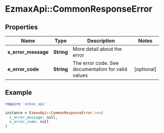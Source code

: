 # EzmaxApi::CommonResponseError

## Properties

| Name | Type | Description | Notes |
| ---- | ---- | ----------- | ----- |
| **s_error_message** | **String** | More detail about the error |  |
| **e_error_code** | **String** | The error code. See documentation for valid values | [optional] |

## Example

```ruby
require 'ezmax_api'

instance = EzmaxApi::CommonResponseError.new(
  s_error_message: null,
  e_error_code: null
)
```

